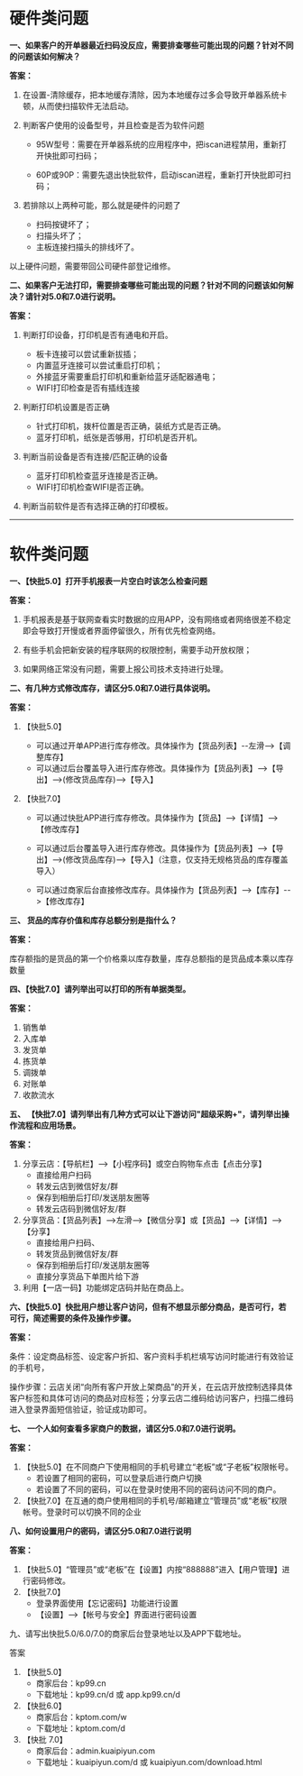 # **硬件类问题**

**一、如果客户的开单器最近扫码没反应，需要排查哪些可能出现的问题？针对不同的问题该如何解决？**

**答案：**

1. 在设置-清除缓存，把本地缓存清除，因为本地缓存过多会导致开单器系统卡顿，从而使扫描软件无法启动。

2. 判断客户使用的设备型号，并且检查是否为软件问题

   * 95W型号：需要在开单器系统的应用程序中，把iscan进程禁用，重新打开快批即可扫码；

   * 60P或90P：需要先退出快批软件，启动iscan进程，重新打开快批即可扫码；

3. 若排除以上两种可能，那么就是硬件的问题了
   * 扫码按键坏了；
   * 扫描头坏了；
   * 主板连接扫描头的排线坏了。

以上硬件问题，需要带回公司硬件部登记维修。



**二、如果客户无法打印，需要排查哪些可能出现的问题？针对不同的问题该如何解决？请针对5.0和7.0进行说明。**

**答案：**

1. 判断打印设备，打印机是否有通电和开启。
   - 板卡连接可以尝试重新拔插；
   - 内置蓝牙连接可以尝试重启打印机；
   - 外接蓝牙需要重启打印机和重新给蓝牙适配器通电；
   -  WIFI打印检查是否有插线连接

2. 判断打印机设置是否正确
   - 针式打印机，拨杆位置是否正确，装纸方式是否正确。
   - 蓝牙打印机，纸张是否够用，打印机是否开机。

3. 判断当前设备是否有连接/匹配正确的设备
   - 蓝牙打印机检查蓝牙连接是否正确。
   - WIFI打印机检查WIFI是否正确。

4. 判断当前软件是否有选择正确的打印模板。

----

# 软件类问题

**一、【快批5.0】打开手机报表一片空白时该怎么检查问题**

**答案：**

1. 手机报表是基于联网查看实时数据的应用APP，没有网络或者网络很差不稳定即会导致打开慢或者界面停留很久，所有优先检查网络。

2. 有些手机会把新安装的程序联网的权限控制，需要手动开放权限；

3. 如果网络正常没有问题，需要上报公司技术支持进行处理。

   

**二、有几种方式修改库存，请区分5.0和7.0进行具体说明。**

**答案：**

1. 【快批5.0】

   - 可以通过开单APP进行库存修改。具体操作为【货品列表】--左滑-->【调整库存】
   - 可以通过后台覆盖导入进行库存修改。具体操作为【货品列表】-->【导出】-->(修改货品库存)-->【导入】

2. 【快批7.0】

   - 可以通过快批APP进行库存修改。具体操作为【货品】-->【详情】--> 【修改库存】

   - 可以通过后台覆盖导入进行库存修改。具体操作为【货品列表】-->【导出】-->(修改货品库存)-->【导入】（注意，仅支持无规格货品的库存覆盖导入）

   - 可以通过商家后台直接修改库存。具体操作为【货品列表】-->【库存】-->【修改库存】

     

**三、 货品的库存价值和库存总额分别是指什么？**	

**答案：**

库存额指的是货品的第一个价格乘以库存数量，库存总额指的是货品成本乘以库存数量



**四、【快批7.0】请列举出可以打印的所有单据类型。**

**答案：**

1. 销售单
2. 入库单
3. 发货单
4. 拣货单
5. 调拨单
6. 对账单
7. 收款流水



**五、 【快批7.0】请列举出有几种方式可以让下游访问"超级采购+"，请列举出操作流程和应用场景。**

**答案：**

1. 分享云店：【导航栏】-->【小程序码】或空白购物车点击【点击分享】
   - 直接给用户扫码
   - 转发云店到微信好友/群
   - 保存到相册后打印/发送朋友圈等
   - 转发云店码到微信好友/群
2. 分享货品：【货品列表】-->左滑-->【微信分享】或【货品】-->【详情】-->【分享】
   - 直接给用户扫码、
   - 转发货品到微信好友/群
   - 保存到相册后打印/发送朋友圈等
   - 直接分享货品下单图片给下游
3. 利用【一店一码】功能绑定店码并贴在商品上。



**六、【快批5.0】快批用户想让客户访问，但有不想显示部分商品，是否可行，若可行，简述需要的条件及操作步骤。**

**答案：**

条件：设定商品标签、设定客户折扣、客户资料手机栏填写访问时能进行有效验证的手机号，

操作步骤：云店关闭“向所有客户开放上架商品”的开关，在云店开放控制选择具体客户标签和具体可访问的商品对应标签；分享云店二维码给访问客户，扫描二维码进入登录界面短信验证，验证成功即可。

 

**七、 一个人如何查看多家商户的数据，请区分5.0和7.0进行说明。**

**答案：**

1. 【快批5.0】在不同商户下使用相同的手机号建立“老板”或“子老板”权限帐号。 
   - 若设置了相同的密码，可以登录后进行商户切换
   - 若设置了不同的密码，可以在登录时使用不同的密码访问不同的商户。
2. 【快批7.0】在互通的商户使用相同的手机号/邮箱建立“管理员”或“老板”权限帐号。登录时可以切换不同的企业



**八、如何设置用户的密码，请区分5.0和7.0进行说明**

**答案：**

1. 【快批5.0】“管理员”或“老板”在【设置】内按“888888”进入【用户管理】进行密码修改。
2. 【快批7.0】
   - 登录界面使用【忘记密码】功能进行设置
   - 【设置】-->【帐号与安全】界面进行密码设置



九、请写出快批5.0/6.0/7.0的商家后台登录地址以及APP下载地址。

答案

1. 【快批5.0】
   - 商家后台：kp99.cn
   - 下载地址：kp99.cn/d 或 app.kp99.cn/d
2. 【快批6.0】
   - 商家后台：kptom.com/w
   - 下载地址：kptom.com/d
3. 【快批 7.0】
   - 商家后台：admin.kuaipiyun.com
   - 下载地址：kuaipiyun.com/d 或 kuaipiyun.com/download.html

